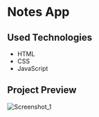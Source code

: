 # Notes App

## Used Technologies
  - HTML
  - CSS
  - JavaScript

## Project Preview
![Screenshot_1](https://github.com/user-attachments/assets/b76da550-b7a2-4ff4-b5f7-f8725e3c454e)
